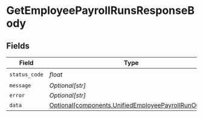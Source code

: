 # GetEmployeePayrollRunsResponseBody


## Fields

| Field                                                                                                              | Type                                                                                                               | Required                                                                                                           | Description                                                                                                        |
| ------------------------------------------------------------------------------------------------------------------ | ------------------------------------------------------------------------------------------------------------------ | ------------------------------------------------------------------------------------------------------------------ | ------------------------------------------------------------------------------------------------------------------ |
| `status_code`                                                                                                      | *float*                                                                                                            | :heavy_check_mark:                                                                                                 | N/A                                                                                                                |
| `message`                                                                                                          | *Optional[str]*                                                                                                    | :heavy_minus_sign:                                                                                                 | N/A                                                                                                                |
| `error`                                                                                                            | *Optional[str]*                                                                                                    | :heavy_minus_sign:                                                                                                 | N/A                                                                                                                |
| `data`                                                                                                             | [Optional[components.UnifiedEmployeePayrollRunOutput]](../../models/components/unifiedemployeepayrollrunoutput.md) | :heavy_minus_sign:                                                                                                 | N/A                                                                                                                |